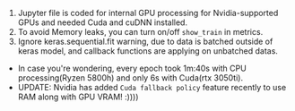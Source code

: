 1. Jupyter file is coded for internal GPU processing for Nvidia-supported GPUs and needed Cuda and cuDNN installed.
2. To avoid Memory leaks, you can turn on/off `show_train` in metrics.
3. Ignore keras.sequential.fit warning, due to data is batched outside of keras model, and callback functions are applying on unbatched datas.

- In case you're wondering, every epoch took 1m:40s with CPU processing(Ryzen 5800h) and only 6s with Cuda(rtx 3050ti).
- UPDATE: Nvidia has added `Cuda fallback policy` feature recently to use RAM along with GPU VRAM! :)))) 
